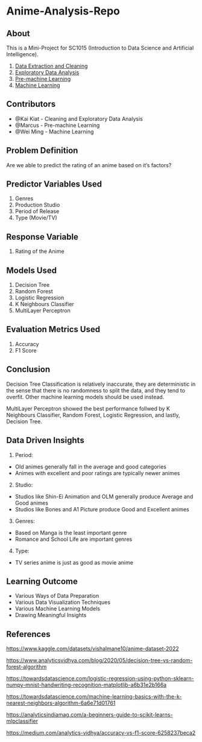# Anime-Analysis-Repo

## About

This is a Mini-Project for SC1015 (Introduction to Data Science and Artificial Intelligence).


1. [Data Extraction and Cleaning](https://github.com/KaiKoiKarp/Anime-Analysis-Repo/blob/main/Data%20Extraction%20and%20Cleaning.ipynb)
2. [Exploratory Data Analysis](https://github.com/KaiKoiKarp/Anime-Analysis-Repo/blob/main/Exploratory%20Data%20Analysis.ipynb)
3. [Pre-machine Learning](https://github.com/KaiKoiKarp/Anime-Analysis-Repo/blob/main/Pre-Machine%20Learning.ipynb)
4. [Machine Learning](https://github.com/KaiKoiKarp/Anime-Analysis-Repo/blob/main/Machine%20Learning%20Part.ipynb)

## Contributors

- @Kai Kiat - Cleaning and Exploratory Data Analysis
- @Marcus - Pre-machine Learning
- @Wei Ming - Machine Learning

## Problem Definition

Are we able to predict the rating of an anime based on it’s factors?

## Predictor Variables Used
1. Genres
2. Production Studio 
3. Period of Release
4. Type (Movie/TV) 

## Response Variable
1. Rating of the Anime 

## Models Used
1. Decision Tree
2. Random Forest
3. Logistic Regression
4. K Neighbours Classifier
5. MultiLayer Perceptron

## Evaluation Metrics Used
1. Accuracy
2. F1 Score

## Conclusion
Decision Tree Classification is relatively inaccurate, they are deterministic in the sense that there is no randomness to split the data, and they tend to overfit. Other machine learning models should be used instead.

MultiLayer Perceptron showed the best performance follwed by K Neighbours Classifier, Random Forest, Logistic Regression, and lastly, Decision Tree. 

## Data Driven Insights
1. Period:
  - Old animes generally fall in the average and good categories
  - Animes with excellent and poor ratings are typically newer animes
2. Studio:
  - Studios like Shin-Ei Animation and OLM generally produce Average and Good animes 
  - Studios like Bones and A1 Picture produce Good and Excellent animes
3. Genres:
  - Based on Manga is the least important genre
  - Romance and School Life are important genres  
4. Type:
  - TV series anime is just as good as movie anime 

## Learning Outcome
- Various Ways of Data Preparation
- Various Data Visualization Techniques
- Various Machine Learning Models
- Drawing Meaningful Insights 

## References
https://www.kaggle.com/datasets/vishalmane10/anime-dataset-2022

https://www.analyticsvidhya.com/blog/2020/05/decision-tree-vs-random-forest-algorithm

https://towardsdatascience.com/logistic-regression-using-python-sklearn-numpy-mnist-handwriting-recognition-matplotlib-a6b31e2b166a

https://towardsdatascience.com/machine-learning-basics-with-the-k-nearest-neighbors-algorithm-6a6e71d01761

https://analyticsindiamag.com/a-beginners-guide-to-scikit-learns-mlpclassifier

https://medium.com/analytics-vidhya/accuracy-vs-f1-score-6258237beca2
